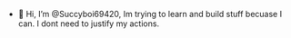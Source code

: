 - 👋 Hi, I’m @Succyboi69420, Im trying to learn and build stuff becuase I can. I dont need to justify my actions.

<!---
Succyboi69420/Succyboi69420 is a ✨ special ✨ repository because its `README.md` (this file) appears on your GitHub profile.
You can click the Preview link to take a look at your changes.
--->
